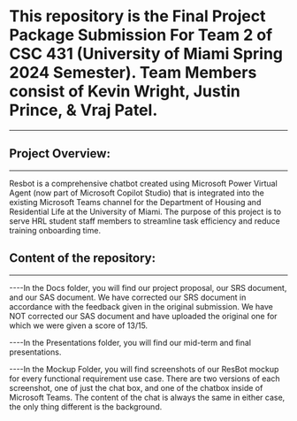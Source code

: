 # This repository is the Final Project Package Submission For Team 2 of CSC 431 (University of Miami Spring 2024 Semester). Team Members consist of Kevin Wright, Justin Prince, & Vraj Patel.
-------------------------------------------------------------------------------------------------------------------------------------------------------------------------------------------------

## Project Overview:
-------------------------------------------------------------------------------------------------------------------------------------------------------------------------------------------------
Resbot is a comprehensive chatbot created using Microsoft Power Virtual Agent (now part of Microsoft Copilot Studio) that is integrated into the existing Microsoft Teams channel for the Department of Housing and Residential Life at the University of Miami. The purpose of this project is to serve HRL student staff members to streamline task efficiency and reduce training onboarding time.

## Content of the repository:
-------------------------------------------------------------------------------------------------------------------------------------------------------------------------------------------------
----In the Docs folder, you will find our project proposal, our SRS document, and our SAS document. We have corrected our SRS document in accordance with the feedback given in the original submission. We have NOT corrected our SAS document and have uploaded the original one for which we were given a score of 13/15.

----In the Presentations folder, you will find our mid-term and final presentations.

----In the Mockup Folder, you will find screenshots of our ResBot mockup for every functional requirement use case. There are two versions of each screenshot, one of just the chat box, and one of the chatbox inside of Microsoft Teams. The content of the chat is always the same in either case, the only thing different is the background.

